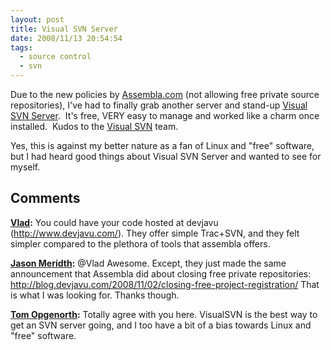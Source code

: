 ```yaml
---
layout: post
title: Visual SVN Server
date: 2008/11/13 20:54:54
tags:
  - source control
  - svn
---
```


Due to the new policies by [Assembla.com](http://www.assembla.com) (not allowing free private source repositories), I've had to finally grab another server and stand-up [Visual SVN Server](http://www.visualsvn.com/server/).  It's free, VERY easy to manage and worked like a charm once installed.  Kudos to the [Visual SVN](http://www.visualsvn.com/) team.

Yes, this is against my better nature as a fan of Linux and "free" software, but I had heard good things about Visual SVN Server and wanted to see for myself.

## Comments

**[Vlad](#296 "2008-11-17 14:43:17"):** You could have your code hosted at devjavu (http://www.devjavu.com/). They offer simple Trac+SVN, and they felt simpler compared to the plethora of tools that assembla offers.

**[Jason Meridth](#297 "2008-11-17 14:47:44"):** @Vlad Awesome. Except, they just made the same announcement that Assembla did about closing free private repositories: http://blog.devjavu.com/2008/11/02/closing-free-project-registration/ That is what I was looking for. Thanks though.

**[Tom Opgenorth](#298 "2008-11-17 18:05:15"):** Totally agree with you here. VisualSVN is the best way to get an SVN server going, and I too have a bit of a bias towards Linux and "free" software.

